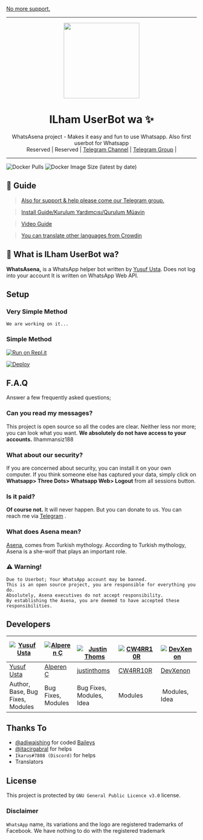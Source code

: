 [No more support.](https://t.me/bismillahselaluadaa)

----

<div align="center">
  <img src="https://telegra.ph/file/213efb74da866d568cd98.jpg" width="200" height="200">
  <h1>ILham UserBot wa ✨</h1>
</div>
<p align="center">
    WhatsAsena project - Makes it easy and fun to use Whatsapp. Also first userbot for Whatsapp
    <br>
        Reserved |
        Reserved |
        <a href="https://t.me/gabutttttttttttttttttttttttttt">Telegram Channel</a> |
        <a href="https://t.me/gabutttttttttttttttttttttttttt">Telegram Group</a> |
    <br>
</p>

----
![Docker Pulls](https://telegra.ph/file/213efb74da866d568cd98.jpg) ![Docker Image Size (latest by date)](https://telegra.ph/file/213efb74da866d568cd98.jpg)

## 📢 Guide
> [Also for support & help please come our Telegram group.](https://t.me/gabutttttttttttttttttttttttttt)

> [Install Guide/Kurulum Yardımcısı/Qurulum Müavin](https://github.com/Quiec/WhatsAsena/wiki)

> [Video Guide](https://www.youtube.com/watch?v=029KmetlKPU)

> [You can translate other languages from Crowdin](https://crowdin.com/project/whatsasena)

## 🔎 What is ILham UserBot wa?
**WhatsAsena,** is a WhatsApp helper bot written by [Yusuf Usta](https://github.com/Quiec). Does not log into your account It is written on WhatsApp Web API.

## Setup
### Very Simple Method
`We are working on it...`

### Simple Method
[![Run on Repl.it](https://www.google.com/search?q=termux&safe=strict&client=ms-android-transsion-infinix-rev1&hl=id&prmd=inv&sxsrf=ALeKk01ovIJTCweua16NNf9Iy0XTKBC5ng:1614944752074&source=lnms&tbm=isch&sa=X&ved=2ahUKEwjilZ2CipnvAhUBbisKHcSrB00Q_AUoAXoECAwQAQ&biw=360&bih=656#imgrc=h-RinYYn6MKKnM)](https://repl.it/@Ilhammansiz188/whatsasena-2#index.js)

[![Deploy](https://img.shields.io/badge/Deploy%20To%20Heroku-blue?style=flat&logo=heroku)](https://heroku.com/deploy?template=https://github.com/Ilhammansiz188/UserBot-Whatsaapp-ilham)


## F.A.Q
Answer a few frequently asked questions;
### Can you read my messages?
This project is open source so all the codes are clear. Neither less nor more; you can look what you want. **We absolutely do not have access to your accounts.**
Ilhammansiz188
### What about our security?
If you are concerned about security, you can install it on your own computer. If you think someone else has captured your data, simply click on **Whatsapp> Three Dots> Whatsapp Web> Logout** from all sessions button.

### Is it paid?
**Of course not.** It will never happen. But you can donate to us. You can reach me via [Telegram](https://t.me/fusuf) .

### What does Asena mean?
[Asena](https://tr.wikipedia.org/wiki/Asena), comes from Turkish mythology. According to Turkish mythology, Asena is a she-wolf that plays an important role.

### ⚠️ Warning! 
```
Due to Userbot; Your WhatsApp account may be banned.
This is an open source project, you are responsible for everything you do. 
Absolutely, Asena executives do not accept responsibility.
By establishing the Asena, you are deemed to have accepted these responsibilities.
```

## Developers

[![Yusuf Usta](https://github.com/quiec.png?size=100)](https://quiec.tech) | [![Alperen Ç](https://github.com/xacnio.png?size=100)](https://github.com/xacnio) | [![Justin Thoms](https://github.com/justinthoms.png?size=100)](https://github.com/justinthoms) | [![CW4RR10R](https://github.com/CW4RR10R.png?size=100)](https://github.com/CW4RR10R) | [![DevXenon](https://github.com/phaticusthiccy.png?size=100)](https://github.com/phaticusthiccy)
---|---|---|---|---
[Yusuf Usta](https://t.me/fusuf) | [Alperen Ç](https://t.me/xacnio) | [justinthoms](https://t.me/Mr_justinthomas) | [CW4RR10R](https://github.com/CW4RR10R)  | [DevXenon](https://github.com/phaticusthiccy)
Author, Base, Bug Fixes, Modules |  Bug Fixes, Modules | Bug Fixes, Modules, Idea | Modules | Modules, Idea

## Thanks To
- [@adiwajshing](https://github.com/adiwajshing) for coded [Baileys](https://github.com/adiwajshing/Baileys) 
- [@itacirgabral](https://github.com/itacirgabral) for helps
- `Ikarus#7808 (Discord)` for helps
- Translators

## License
This project is protected by `GNU General Public Licence v3.0` license.

### Disclaimer
`WhatsApp` name, its variations and the logo are registered trademarks of Facebook. We have nothing to do with the registered trademark
